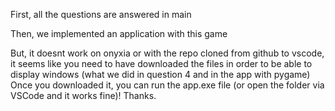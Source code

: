 First, all the questions are answered in main

Then, we implemented an application with this game

But, it doesnt work on onyxia or with the repo cloned from github to vscode, it seems like you need to have downloaded the files in order to be able to display windows (what we did in question 4 and in the app with pygame)
Once you downloaded it, you can run the app.exe file (or open the folder via VSCode and it works fine)! Thanks.
